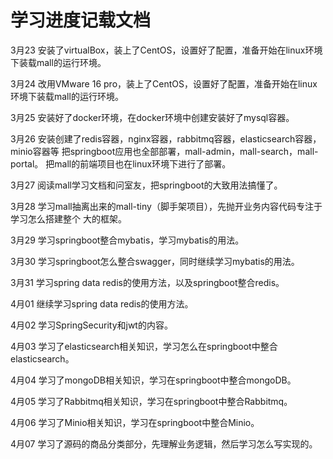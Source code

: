 # 学习进度记载文档

3月23
安装了virtualBox，装上了CentOS，设置好了配置，准备开始在linux环境下装载mall的运行环境。

3月24
改用VMware 16 pro，装上了CentOS，设置好了配置，准备开始在linux环境下装载mall的运行环境。

3月25
安装好了docker环境，在docker环境中创建安装好了mysql容器。

3月26
安装创建了redis容器，nginx容器，rabbitmq容器，elasticsearch容器，minio容器等
把springboot应用也全部部署，mall-admin，mall-search，mall-portal。
把mall的前端项目也在linux环境下进行了部署。

3月27
阅读mall学习文档和问室友，把springboot的大致用法搞懂了。

3月28
学习mall抽离出来的mall-tiny（脚手架项目），先抛开业务内容代码专注于学习怎么搭建整个
大的框架。

3月29
学习springboot整合mybatis，学习mybatis的用法。

3月30
学习springboot怎么整合swagger，同时继续学习mybatis的用法。

3月31
学习spring data redis的使用方法，以及springboot整合redis。

4月01
继续学习spring data redis的使用方法。

4月02
学习SpringSecurity和jwt的内容。

4月03
学习了elasticsearch相关知识，学习怎么在springboot中整合elasticsearch。

4月04
学习了mongoDB相关知识，学习在springboot中整合mongoDB。

4月05
学习了Rabbitmq相关知识，学习在springboot中整合Rabbitmq。

4月06
学习了Minio相关知识，学习在springboot中整合Minio。

4月07
学习了源码的商品分类部分，先理解业务逻辑，然后学习怎么写实现的。